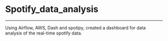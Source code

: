 # Spotify_data_analysis
<hr>
<p>Using Airflow, AWS, Dash and spotipy, created a dashboard for data analysis of the real-time spotify data.</p>

